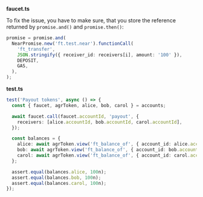 **faucet.ts**

To fix the issue, you have to make sure, that you store the reference returned by `promise.and()` and `promise.then()`:

```typescript
promise = promise.and(
  NearPromise.new('ft.test.near').functionCall(
    'ft_transfer',
    JSON.stringify({ receiver_id: receivers[i], amount: '100' }),
    DEPOSIT,
    GAS,
  ),
);
```

**test.ts**

```typescript
test('Payout tokens', async () => {
  const { faucet, agrToken, alice, bob, carol } = accounts;

  await faucet.call(faucet.accountId, 'payout', {
    receivers: [alice.accountId, bob.accountId, carol.accountId],
  });

  const balances = {
    alice: await agrToken.view('ft_balance_of', { account_id: alice.accountId }),
    bob: await agrToken.view('ft_balance_of', { account_id: bob.accountId }),
    carol: await agrToken.view('ft_balance_of', { account_id: carol.accountId }),
  };

  assert.equal(balances.alice, 100n);
  assert.equal(balances.bob, 100n);
  assert.equal(balances.carol, 100n);
});
```
